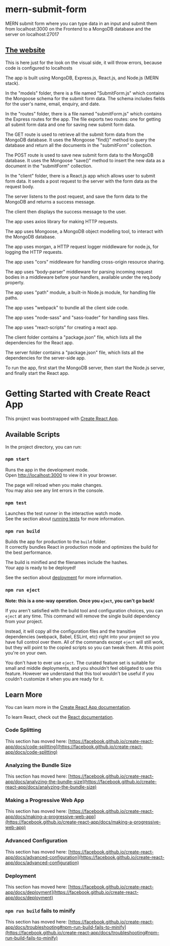 # mern-submit-form
MERN submit form where you can type data in an input and submit them from localhost:3000 on the Frontend to a MongoDB database and the server on localhost:27017
<h2><a href="https://mernsubmitform.github.io/">The website</a></h2><p>This is here just for the look on the visual side, it will throw errors, because code is configured to localhosts</p>

The app is built using MongoDB, Express.js, React.js, and Node.js (MERN stack).

In the "models" folder, there is a file named "SubmitForm.js" which contains the Mongoose schema for the submit form data. The schema includes fields for the user's name, email, enquiry, and date.

In the "routes" folder, there is a file named "submitForm.js" which contains the Express routes for the app. The file exports two routes: one for getting all submit form data and one for saving new submit form data.

The GET route is used to retrieve all the submit form data from the MongoDB database. It uses the Mongoose "find()" method to query the database and return all the documents in the "submitForm" collection.

The POST route is used to save new submit form data to the MongoDB database. It uses the Mongoose "save()" method to insert the new data as a document in the "submitForm" collection.

In the "client" folder, there is a React.js app which allows user to submit form data. It sends a post request to the server with the form data as the request body.

The server listens to the post request, and save the form data to the MongoDB and returns a success message.

The client then displays the success message to the user.

The app uses axios library for making HTTP requests.

The app uses Mongoose, a MongoDB object modelling tool, to interact with the MongoDB database.

The app uses morgan, a HTTP request logger middleware for node.js, for logging the HTTP requests.

The app uses "cors" middleware for handling cross-origin resource sharing.

The app uses "body-parser" middleware for parsing incoming request bodies in a middleware before your handlers, available under the req.body property.

The app uses "path" module, a built-in Node.js module, for handling file paths.

The app uses "webpack" to bundle all the client side code.

The app uses "node-sass" and "sass-loader" for handling sass files.

The app uses "react-scripts" for creating a react app.

The client folder contains a "package.json" file, which lists all the dependencies for the React app.

The server folder contains a "package.json" file, which lists all the dependencies for the server-side app.

To run the app, first start the MongoDB server, then start the Node.js server, and finally start the React app.

# Getting Started with Create React App

This project was bootstrapped with [Create React App](https://github.com/facebook/create-react-app).

## Available Scripts

In the project directory, you can run:

### `npm start`

Runs the app in the development mode.\
Open [http://localhost:3000](http://localhost:3000) to view it in your browser.

The page will reload when you make changes.\
You may also see any lint errors in the console.

### `npm test`

Launches the test runner in the interactive watch mode.\
See the section about [running tests](https://facebook.github.io/create-react-app/docs/running-tests) for more information.

### `npm run build`

Builds the app for production to the `build` folder.\
It correctly bundles React in production mode and optimizes the build for the best performance.

The build is minified and the filenames include the hashes.\
Your app is ready to be deployed!

See the section about [deployment](https://facebook.github.io/create-react-app/docs/deployment) for more information.

### `npm run eject`

**Note: this is a one-way operation. Once you `eject`, you can't go back!**

If you aren't satisfied with the build tool and configuration choices, you can `eject` at any time. This command will remove the single build dependency from your project.

Instead, it will copy all the configuration files and the transitive dependencies (webpack, Babel, ESLint, etc) right into your project so you have full control over them. All of the commands except `eject` will still work, but they will point to the copied scripts so you can tweak them. At this point you're on your own.

You don't have to ever use `eject`. The curated feature set is suitable for small and middle deployments, and you shouldn't feel obligated to use this feature. However we understand that this tool wouldn't be useful if you couldn't customize it when you are ready for it.

## Learn More

You can learn more in the [Create React App documentation](https://facebook.github.io/create-react-app/docs/getting-started).

To learn React, check out the [React documentation](https://reactjs.org/).

### Code Splitting

This section has moved here: [https://facebook.github.io/create-react-app/docs/code-splitting](https://facebook.github.io/create-react-app/docs/code-splitting)

### Analyzing the Bundle Size

This section has moved here: [https://facebook.github.io/create-react-app/docs/analyzing-the-bundle-size](https://facebook.github.io/create-react-app/docs/analyzing-the-bundle-size)

### Making a Progressive Web App

This section has moved here: [https://facebook.github.io/create-react-app/docs/making-a-progressive-web-app](https://facebook.github.io/create-react-app/docs/making-a-progressive-web-app)

### Advanced Configuration

This section has moved here: [https://facebook.github.io/create-react-app/docs/advanced-configuration](https://facebook.github.io/create-react-app/docs/advanced-configuration)

### Deployment

This section has moved here: [https://facebook.github.io/create-react-app/docs/deployment](https://facebook.github.io/create-react-app/docs/deployment)

### `npm run build` fails to minify

This section has moved here: [https://facebook.github.io/create-react-app/docs/troubleshooting#npm-run-build-fails-to-minify](https://facebook.github.io/create-react-app/docs/troubleshooting#npm-run-build-fails-to-minify)
